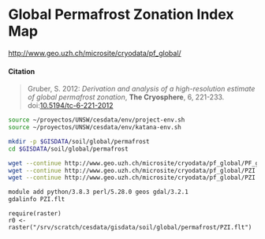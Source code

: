 # Global Permafrost Zonation Index Map

http://www.geo.uzh.ch/microsite/cryodata/pf_global/

#### Citation
> Gruber, S. 2012: *Derivation and analysis of a high-resolution estimate of global permafrost zonation*, **The Cryosphere**, 6, 221-233. doi:[10.5194/tc-6-221-2012](http://www.the-cryosphere.net/6/221/)

```sh
source ~/proyectos/UNSW/cesdata/env/project-env.sh
source ~/proyectos/UNSW/cesdata/env/katana-env.sh

mkdir -p $GISDATA/soil/global/permafrost
cd $GISDATA/soil/global/permafrost

wget --continue http://www.geo.uzh.ch/microsite/cryodata/pf_global/PF_global_ArcGIS.tar
wget --continue http://www.geo.uzh.ch/microsite/cryodata/pf_global/PZI.flt
wget --continue http://www.geo.uzh.ch/microsite/cryodata/pf_global/PZI.hdr
```


```sh
module add python/3.8.3 perl/5.28.0 geos gdal/3.2.1
gdalinfo PZI.flt
```


```{r}
require(raster)
r0 <- raster("/srv/scratch/cesdata/gisdata/soil/global/permafrost/PZI.flt")

```
